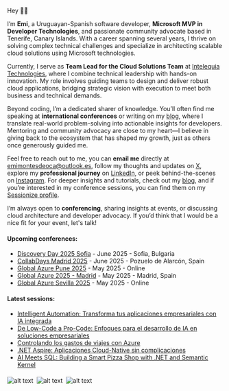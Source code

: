 Hey 👋🏼

I’m **Emi**, a Uruguayan-Spanish software developer, **Microsoft MVP in Developer Technologies**, and passionate community advocate based in Tenerife, Canary Islands. With a career spanning several years, I thrive on solving complex technical challenges and specialize in architecting scalable cloud solutions using Microsoft technologies.  

Currently, I serve as **Team Lead for the Cloud Solutions Team** at [Intelequia Technologies](https://intelequia.com), where I combine technical leadership with hands-on innovation. My role involves guiding teams to design and deliver robust cloud applications, bridging strategic vision with execution to meet both business and technical demands.  

Beyond coding, I’m a dedicated sharer of knowledge. You’ll often find me speaking at **international conferences** or writing on my [blog](https://blog.emilianomontesdeoca.com), where I translate real-world problem-solving into actionable insights for developers. Mentoring and community advocacy are close to my heart—I believe in giving back to the ecosystem that has shaped my growth, just as others once generously guided me.  

Feel free to reach out to me, you can **email me** directly at [emimontesdeoca@outlook.es](mailto:emimontesdeoca@outlook.es), follow my thoughts and updates on [X](https://twitter.com/emimontesdeocaa), explore my **professional journey** on [LinkedIn](https://www.linkedin.com/in/emimontesdeoca/), or peek behind-the-scenes on [Instagram](https://www.instagram.com/emimontesdeoca/). For deeper insights and tutorials, check out my [blog](https://blog.emilianomontesdeoca.com), and if you’re interested in my conference sessions, you can find them on my [Sessionize profile](https://sessionize.com/emimontesdeoca/).

I’m always open to **conferencing**, sharing insights at events, or discussing cloud architecture and developer advocacy. If you’d think that I would be a nice fit for your event, let's talk!

#### Upcoming conferences:  
<!-- CONFERENCES-POST-LIST:START -->
- [Discovery Day 2025 Sofia](https://www.eventbrite.com/e/discovery-day-2025-tickets-1234667948069) - June 2025 - Sofia, Bulgaria
- [CollabDays  Madrid 2025](https://www.collabdays.org/2025-madrid/) - June 2025 - Pozuelo de Alarc&#243;n, Spain
- [Global Azure Pune 2025](https://www.meetup.com/pune-tech-community/events/306720823/) - May 2025 - Online
- [Global Azure 2025 - Madrid](https://globalazure.es) - May 2025 - Madrid, Spain
- [Global Azure Sevilla 2025](https://azuresevilla.github.io/blog/category/global-azure-sevilla-2025/) - May 2025 - Online
<!-- CONFERENCES-POST-LIST:END -->  

#### Latest sessions:  
<!-- SESSIONS-POST-LIST:START -->
- [Intelligent Automation: Transforma tus aplicaciones empresariales con IA integrada](https://sessionize.com/s/emimontesdeoca/intelligent-automation-transforma-tus-aplicaciones/136758) 
- [De Low-Code a Pro-Code: Enfoques para el desarrollo de IA en soluciones empresariales](https://sessionize.com/s/emimontesdeoca/de-low-code-a-pro-code-enfoques-para-el-desarrollo/136757) 
- [Controlando los gastos de viajes con Azure](https://sessionize.com/s/emimontesdeoca/controlando-los-gastos-de-viajes-con-azure/136756) 
- [.NET Aspire: Aplicaciones Cloud-Native sin complicaciones](https://sessionize.com/s/emimontesdeoca/net-aspire-aplicaciones-cloud-native-sin-complicac/131284) 
- [AI Meets SQL: Building a Smart Pizza Shop with .NET and Semantic Kernel](https://sessionize.com/s/emimontesdeoca/ai-meets-sql-building-a-smart-pizza-shop-with-.net/134364) 
<!-- SESSIONS-POST-LIST:END -->  

####

![alt text](https://sessionize.com/Assets/speaker-certificate/Most_Active_Speaker2024.svg)&nbsp;
![alt text](https://sessionize.com/Assets/speaker-certificate/Most_Active_Speaker2023.svg)&nbsp;
![alt text](https://sessionize.com/Assets/speaker-certificate/msmvp.png)

<!-- UPDATED-AT:20250505150010 -->
